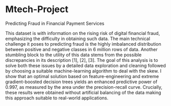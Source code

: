 # Mtech-Project
Predicting Fraud in Financial Payment Services

This dataset is with information on the rising risk of digital financial fraud, emphasizing the difficulty in obtaining such data. The main technical challenge it poses to predicting fraud is the highly imbalanced distribution between positive and negative classes in 6 million rows of data. Another stumbling block to the utility of this data stems from the possible discrepancies in its description [1], [2], [3]. The goal of this analysis is to solve both these issues by a detailed data exploration and cleaning followed by choosing a suitable machine-learning algorithm to deal with the skew. I show that an optimal solution based on feature-engineering and extreme gradient-boosted decision trees yields an enhanced predictive power of 0.997, as measured by the area under the precision-recall curve. Crucially, these results were obtained without artificial balancing of the data making this approach suitable to real-world applications.
